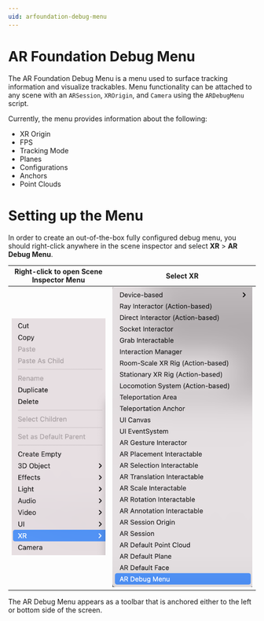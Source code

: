 ```yaml
---
uid: arfoundation-debug-menu
---
```


# AR Foundation Debug Menu

The AR Foundation Debug Menu is a menu used to surface tracking information and visualize trackables. Menu functionality can be attached to any scene with an `ARSession`, `XROrigin`, and `Camera` using the `ARDebugMenu` script.

Currently, the menu provides information about the following:
- XR Origin
- FPS
- Tracking Mode
- Planes
- Configurations
- Anchors
- Point Clouds

# Setting up the Menu

In order to create an out-of-the-box fully configured debug menu, you should right-click anywhere in the scene inspector and select **XR** &gt; **AR Debug Menu**.

Right-click to open Scene Inspector Menu       |  Select XR
:-------------------------:|:-------------------------:
![Scene Inspector Menu](images/ar-debug-menu-xr.png "Select XR")  |  ![XR Submenu](images/ar-debug-menu-scene-inspector.png "Select ARDebugMenu")

The AR Debug Menu appears as a toolbar that is anchored either to the left or bottom side of the screen.
